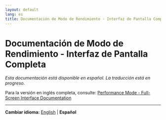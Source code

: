 ```yaml
---
layout: default
lang: es
title: Documentación de Modo de Rendimiento - Interfaz de Pantalla Completa
---
```


# Documentación de Modo de Rendimiento - Interfaz de Pantalla Completa

*Esta documentación está disponible en español. La traducción está en progreso.*

Para la versión en inglés completa, consulte: [Performance Mode - Full-Screen Interface Documentation](performance-mode-guide.md)

---

**Cambiar idioma:** [English](performance-mode-guide.md) | **Español**